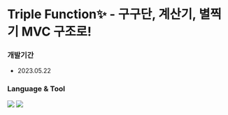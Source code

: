 # Triple Function✨ - 구구단, 계산기, 별찍기 MVC 구조로!

### 개발기간 
 - 2023.05.22

### Language & Tool
<div>
	<img src="https://img.shields.io/badge/Java-007396?style=flat&logo=Java&logoColor=white" />
  <img src="https://img.shields.io/badge/IntelliJ-000000?style=flat&logo=intellijidea&logoColor=white" />
  </div>
<br>
